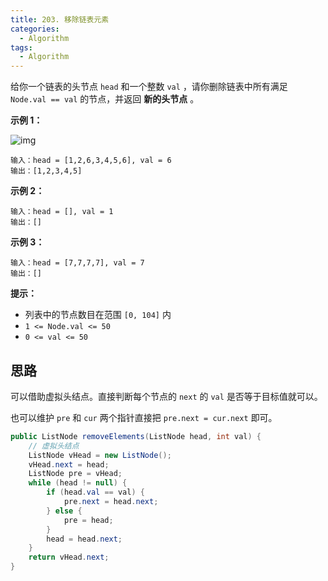 ```yaml
---
title: 203. 移除链表元素
categories:
  - Algorithm
tags:
  - Algorithm
---
```


给你一个链表的头节点 `head` 和一个整数 `val` ，请你删除链表中所有满足 `Node.val == val` 的节点，并返回 **新的头节点** 。

 

**示例 1：**

![img](https://assets.leetcode.com/uploads/2021/03/06/removelinked-list.jpg)

```
输入：head = [1,2,6,3,4,5,6], val = 6
输出：[1,2,3,4,5]
```

**示例 2：**

```
输入：head = [], val = 1
输出：[]
```

**示例 3：**

```
输入：head = [7,7,7,7], val = 7
输出：[]
```

 

**提示：**

- 列表中的节点数目在范围 `[0, 104]` 内
- `1 <= Node.val <= 50`
- `0 <= val <= 50`

## 思路

可以借助虚拟头结点。直接判断每个节点的 `next` 的 `val` 是否等于目标值就可以。

也可以维护 `pre` 和 `cur` 两个指针直接把 `pre.next = cur.next` 即可。

```java
public ListNode removeElements(ListNode head, int val) {
    // 虚拟头结点
    ListNode vHead = new ListNode();
    vHead.next = head;
    ListNode pre = vHead;
    while (head != null) {
        if (head.val == val) {
            pre.next = head.next;
        } else {
            pre = head;
        }
        head = head.next;
    }
    return vHead.next;
}
```
